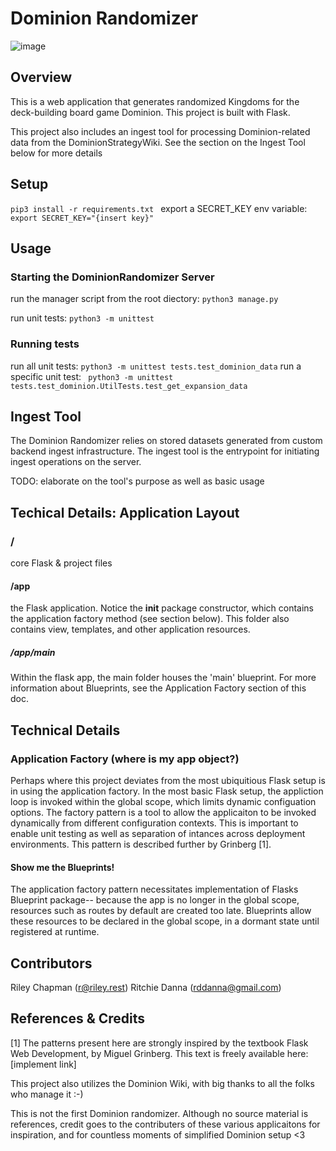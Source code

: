 # Dominion Randomizer

![image](https://github.com/user-attachments/assets/112b7b68-2c96-489b-905c-92c88fe48365)

## Overview
This is a web application that generates randomized Kingdoms for the deck-building board game Dominion.
This project is built with Flask. 

This project also includes an ingest tool for processing Dominion-related data from the DominionStrategyWiki. See the section on the Ingest Tool below for more details

## Setup

```pip3 install -r requirements.txt ```
export a SECRET_KEY env variable: ```export SECRET_KEY="{insert key}"```

## Usage

### Starting the DominionRandomizer Server 

run the manager script from the root diectory: ```python3 manage.py```

run unit tests: ```python3 -m unittest```

### Running tests

run all unit tests: ```python3 -m unittest tests.test_dominion_data```
run a specific unit test: ``` python3 -m unittest tests.test_dominion.UtilTests.test_get_expansion_data```

## Ingest Tool

The Dominion Randomizer relies on stored datasets generated from custom backend ingest infrastructure. The ingest tool is the entrypoint for initiating ingest operations on the server.

TODO: elaborate on the tool's purpose as well as basic usage

## Techical Details: Application Layout

### /

core Flask & project files

#### /app

the Flask application. Notice the __init__ package constructor, which contains the application factory method (see section below).
This folder also contains view, templates, and other application resources.

##### /app/main

Within the flask app, the main folder houses the 'main' blueprint.  For more information about Blueprints, see the Application Factory section of this doc.



## Technical Details

### Application Factory (where is my app object?)

Perhaps where this project deviates from the most ubiquitious Flask setup is in using the application factory. In the most basic Flask setup, the appliction loop is invoked within the global scope, which limits dynamic configuation options. The factory pattern is a tool to allow the applicaiton to be invoked dynamically from different configuration contexts. This is important to enable unit testing as well as separation of intances across deployment environments. This pattern is described further by Grinberg [1].

#### Show me the Blueprints!

The application factory pattern necessitates implementation of Flasks Blueprint package-- because the app is no longer in the global scope, resources such as routes by default are created too late. Blueprints allow these resources to be declared in the global scope, in a dormant state until registered at runtime.

## Contributors

Riley Chapman (r@riley.rest)
Ritchie Danna (rddanna@gmail.com)

## References & Credits
 
[1] The patterns present here are strongly inspired by the textbook Flask Web Development, by Miguel Grinberg. This text is freely available here: [implement link]

This project also utilizes the Dominion Wiki, with big thanks to all the folks who manage it :-)

This is not the first Dominion randomizer. Although no source material is references, credit goes to the contributers of these various applicaitons for inspiration, and for countless moments of simplified Dominion setup <3

